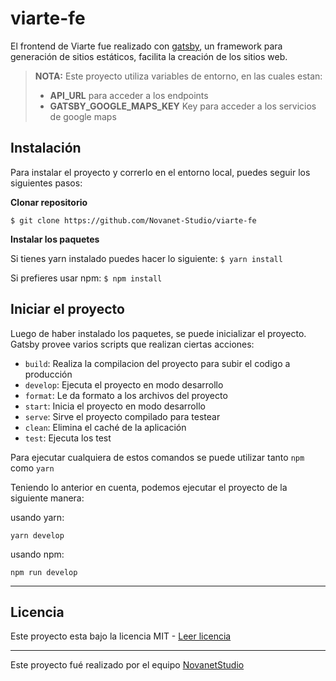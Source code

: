# viarte-fe

El frontend de Viarte fue realizado con [gatsby](https://gatsby.com), un framework para generación de sitios estáticos, facilita la creación de los sitios web.

> **NOTA:** Este proyecto utiliza variables de entorno, en las cuales estan:
> - **API_URL** para acceder a los endpoints
> - **GATSBY_GOOGLE_MAPS_KEY** Key para acceder a los servicios de google maps

## Instalación

Para instalar el proyecto y correrlo en el entorno local, puedes seguir los siguientes pasos:

**Clonar repositorio**

`$ git clone https://github.com/Novanet-Studio/viarte-fe`

**Instalar los paquetes**

Si tienes yarn instalado puedes hacer lo siguiente:
`$ yarn install`

Si prefieres usar npm:
`$ npm install`

## Iniciar el proyecto

Luego de haber instalado los paquetes, se puede inicializar el proyecto. Gatsby provee varios scripts que realizan ciertas acciones:

- `build`: Realiza la compilacion del proyecto para subir el codigo a producción
- `develop`: Ejecuta el proyecto en modo desarrollo
- `format`: Le da formato a los archivos del proyecto
- `start`: Inicia el proyecto en modo desarrollo 
- `serve`: Sirve el proyecto compilado para testear
- `clean`: Elimina el caché de la aplicación
- `test`: Ejecuta los test

Para ejecutar cualquiera de estos comandos se puede utilizar tanto `npm` como `yarn`

Teniendo lo anterior en cuenta, podemos ejecutar el proyecto de la siguiente manera:

usando yarn:

`yarn develop`

usando npm:

`npm run develop`

---
## Licencia

Este proyecto esta bajo la licencia MIT - [Leer licencia](https://github.com/Novanet-Studio/viarte-fe/blob/master/LICENSE)

---
Este proyecto fué realizado por el equipo [NovanetStudio](https://www.novanet.studio/site/)